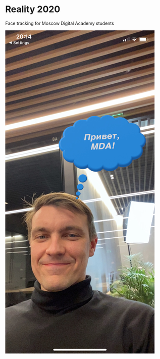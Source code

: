 # Reality 2020

Face tracking for Moscow Digital Academy students

![Screenshot](https://github.com/dbystruev/Reality-2020/blob/master/Reality%202020/Screenshot/Screenshot01.jpeg?raw=true)
